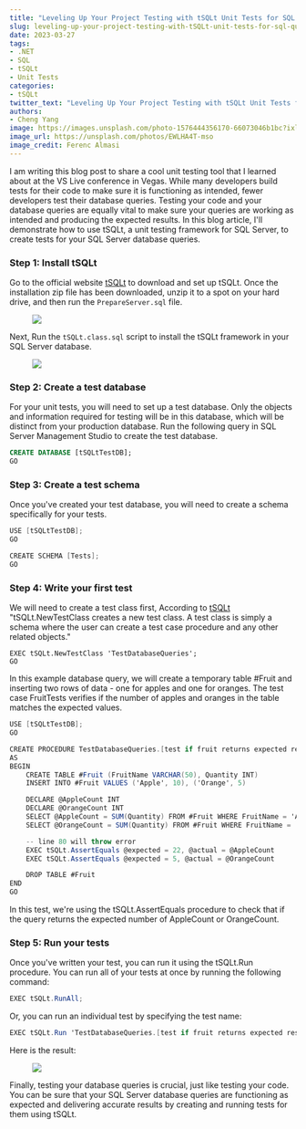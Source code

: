 ```yaml
---
title: "Leveling Up Your Project Testing with tSQLt Unit Tests for SQL Queries"
slug: leveling-up-your-project-testing-with-tSQLt-unit-tests-for-sql-queries
date: 2023-03-27
tags:
- .NET
- SQL
- tSQLt
- Unit Tests
categories:
- tSQLt
twitter_text: "Leveling Up Your Project Testing with tSQLt Unit Tests for SQL Queries"
authors: 
- Cheng Yang
image: https://images.unsplash.com/photo-1576444356170-66073046b1bc?ixlib=rb-4.0.3&ixid=MnwxMjA3fDB8MHxwaG90by1wYWdlfHx8fGVufDB8fHx8&auto=format&fit=crop&w=1170&q=80
image_url: https://unsplash.com/photos/EWLHA4T-mso
image_credit: Ferenc Almasi
---
```


I am writing this blog post to share a cool unit testing tool that I learned about at the VS Live conference in Vegas. While many developers build tests for their code to make sure it is functioning as intended, fewer developers test their database queries. Testing your code and your database queries are equally vital to make sure your queries are working as intended and producing the expected results. In this blog article, I'll demonstrate how to use tSQLt, a unit testing framework for SQL Server, to create tests for your SQL Server database queries.

### Step 1: Install tSQLt
Go to the official website [tSQLt](https://tsqlt.org/downloads/) to download and set up tSQLt. Once the installation zip file has been downloaded, unzip it to a spot on your hard drive, and then run the `PrepareServer.sql` file. 
<figure>
<img src="/images/tsqlt/query1.png" style="max-width: 100%">
</figure>

Next, Run the `tSQLt.class.sql` script to install the tSQLt framework in your SQL Server database.

<figure>
<img src="/images/tsqlt/query2.png" style="max-width: 100%">
</figure>

### Step 2: Create a test database
For your unit tests, you will need to set up a test database. Only the objects and information required for testing will be in this database, which will be distinct from your production database. Run the following query in SQL Server Management Studio to create the test database.

```sql
CREATE DATABASE [tSQLtTestDB];
GO
```

### Step 3: Create a test schema
Once you've created your test database, you will need to create a schema specifically for your tests.

```csharp
USE [tSQLtTestDB];
GO

CREATE SCHEMA [Tests];
GO
```

### Step 4: Write your first test
We will need to create a test class first, According to [tSQLt](https://tsqlt.org/user-guide/test-creation-and-execution/newtestclass/)
"tSQLt.NewTestClass creates a new test class. A test class is simply a schema where the user can create a test case procedure and any other related objects."

```cSharp
EXEC tSQLt.NewTestClass 'TestDatabaseQueries';
GO
```

In this example database query, we will create a temporary table #Fruit and inserting two rows of data - one for apples and one for oranges. The test case FruitTests verifies if the number of apples and oranges in the table matches the expected values.

```csharp
USE [tSQLtTestDB];
GO

CREATE PROCEDURE TestDatabaseQueries.[test if fruit returns expected result]
AS
BEGIN
    CREATE TABLE #Fruit (FruitName VARCHAR(50), Quantity INT)
    INSERT INTO #Fruit VALUES ('Apple', 10), ('Orange', 5)

    DECLARE @AppleCount INT
    DECLARE @OrangeCount INT
    SELECT @AppleCount = SUM(Quantity) FROM #Fruit WHERE FruitName = 'Apple'
    SELECT @OrangeCount = SUM(Quantity) FROM #Fruit WHERE FruitName = 'Orange'

    -- line 80 will throw error
    EXEC tSQLt.AssertEquals @expected = 22, @actual = @AppleCount
    EXEC tSQLt.AssertEquals @expected = 5, @actual = @OrangeCount

    DROP TABLE #Fruit
END
GO

```

In this test, we're using the tSQLt.AssertEquals procedure to check that if the query returns the expected number of AppleCount or OrangeCount.

### Step 5: Run your tests
Once you've written your test, you can run it using the tSQLt.Run procedure. You can run all of your tests at once by running the following command:

```csharp
EXEC tSQLt.RunAll;
```

Or, you can run an individual test by specifying the test name:

```csharp
EXEC tSQLt.Run 'TestDatabaseQueries.[test if fruit returns expected result]';
```

Here is the result: 

<figure>
<img src="/images/tsqlt/query1.png" style="max-width: 100%">
</figure>


Finally, testing your database queries is crucial, just like testing your code. You can be sure that your SQL Server database queries are functioning as expected and delivering accurate results by creating and running tests for them using tSQLt.




